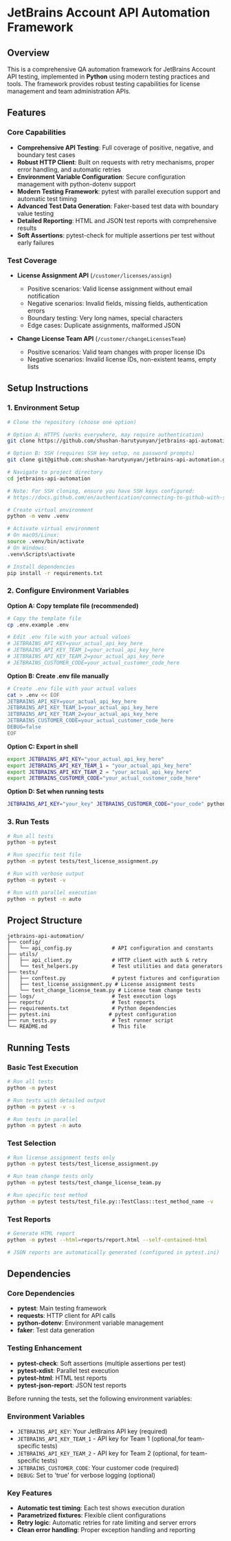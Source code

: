 # JetBrains Account API Automation Framework

## Overview

This is a comprehensive QA automation framework for JetBrains Account API testing, implemented in **Python** using modern testing practices and tools. The framework provides robust testing capabilities for license management and team administration APIs.

## Features

### Core Capabilities
- **Comprehensive API Testing**: Full coverage of positive, negative, and boundary test cases
- **Robust HTTP Client**: Built on requests with retry mechanisms, proper error handling, and automatic retries
- **Environment Variable Configuration**: Secure configuration management with python-dotenv support
- **Modern Testing Framework**: pytest with parallel execution support and automatic test timing
- **Advanced Test Data Generation**: Faker-based test data with boundary value testing
- **Detailed Reporting**: HTML and JSON test reports with comprehensive results
- **Soft Assertions**: pytest-check for multiple assertions per test without early failures

### Test Coverage
- **License Assignment API** (`/customer/licenses/assign`)
  - Positive scenarios: Valid license assignment without email notification
  - Negative scenarios: Invalid fields, missing fields, authentication errors
  - Boundary testing: Very long names, special characters
  - Edge cases: Duplicate assignments, malformed JSON

- **Change License Team API** (`/customer/changeLicensesTeam`)
  - Positive scenarios: Valid team changes with proper license IDs
  - Negative scenarios: Invalid license IDs, non-existent teams, empty lists

## Setup Instructions

### 1. Environment Setup
```bash
# Clone the repository (choose one option)

# Option A: HTTPS (works everywhere, may require authentication)
git clone https://github.com/shushan-harutyunyan/jetbrains-api-automation.git

# Option B: SSH (requires SSH key setup, no password prompts)
git clone git@github.com:shushan-harutyunyan/jetbrains-api-automation.git

# Navigate to project directory
cd jetbrains-api-automation

# Note: For SSH cloning, ensure you have SSH keys configured:
# https://docs.github.com/en/authentication/connecting-to-github-with-ssh

# Create virtual environment
python -m venv .venv

# Activate virtual environment
# On macOS/Linux:
source .venv/bin/activate
# On Windows:
.venv\Scripts\activate

# Install dependencies
pip install -r requirements.txt
```

### 2. Configure Environment Variables

**Option A: Copy template file (recommended)**
```bash
# Copy the template file
cp .env.example .env

# Edit .env file with your actual values
# JETBRAINS_API_KEY=your_actual_api_key_here
# JETBRAINS_API_KEY_TEAM_1=your_actual_api_key_here
# JETBRAINS_API_KEY_TEAM_2=your_actual_api_key_here
# JETBRAINS_CUSTOMER_CODE=your_actual_customer_code_here
```

**Option B: Create .env file manually**
```bash
# Create .env file with your actual values
cat > .env << EOF
JETBRAINS_API_KEY=your_actual_api_key_here
JETBRAINS_API_KEY_TEAM_1=your_actual_api_key_here
JETBRAINS_API_KEY_TEAM_2=your_actual_api_key_here
JETBRAINS_CUSTOMER_CODE=your_actual_customer_code_here
DEBUG=false
EOF
```

**Option C: Export in shell**
```bash
export JETBRAINS_API_KEY="your_actual_api_key_here"
export JETBRAINS_API_KEY_TEAM_1 = "your_actual_api_key_here"
export JETBRAINS_API_KEY_TEAM_2 = "your_actual_api_key_here"
export JETBRAINS_CUSTOMER_CODE="your_actual_customer_code_here"
```

**Option D: Set when running tests**
```bash
JETBRAINS_API_KEY="your_key" JETBRAINS_CUSTOMER_CODE="your_code" python -m pytest
```

### 3. Run Tests
```bash
# Run all tests
python -m pytest

# Run specific test file
python -m pytest tests/test_license_assignment.py

# Run with verbose output
python -m pytest -v

# Run with parallel execution
python -m pytest -n auto
```

## Project Structure

```
jetbrains-api-automation/
├── config/
│   └── api_config.py             # API configuration and constants
├── utils/
│   ├── api_client.py             # HTTP client with auth & retry
│   └── test_helpers.py           # Test utilities and data generators
├── tests/
│   ├── conftest.py               # pytest fixtures and configuration
│   ├── test_license_assignment.py # License assignment tests
│   └── test_change_license_team.py # License team change tests
├── logs/                         # Test execution logs
├── reports/                      # Test reports
├── requirements.txt              # Python dependencies
├── pytest.ini                   # pytest configuration
├── run_tests.py                  # Test runner script
└── README.md                     # This file
```


## Running Tests

### Basic Test Execution
```bash
# Run all tests
python -m pytest

# Run tests with detailed output
python -m pytest -v -s

# Run tests in parallel
python -m pytest -n auto
```

### Test Selection
```bash
# Run license assignment tests only
python -m pytest tests/test_license_assignment.py

# Run team change tests only
python -m pytest tests/test_change_license_team.py

# Run specific test method
python -m pytest tests/test_file.py::TestClass::test_method_name -v
```

### Test Reports
```bash
# Generate HTML report
python -m pytest --html=reports/report.html --self-contained-html

# JSON reports are automatically generated (configured in pytest.ini)
```

## Dependencies

### Core Dependencies
- **pytest**: Main testing framework
- **requests**: HTTP client for API calls
- **python-dotenv**: Environment variable management
- **faker**: Test data generation

### Testing Enhancement
- **pytest-check**: Soft assertions (multiple assertions per test)
- **pytest-xdist**: Parallel test execution
- **pytest-html**: HTML test reports
- **pytest-json-report**: JSON test reports

Before running the tests, set the following environment variables:

### Environment Variables
- `JETBRAINS_API_KEY`: Your JetBrains API key (required)
- `JETBRAINS_API_KEY_TEAM_1` - API key for Team 1 (optional,for team-specific tests)
- `JETBRAINS_API_KEY_TEAM_2` - API key for Team 2 (optional, for team-specific tests)
- `JETBRAINS_CUSTOMER_CODE`: Your customer code (required)
- `DEBUG`: Set to 'true' for verbose logging (optional)

### Key Features
- **Automatic test timing**: Each test shows execution duration
- **Parametrized fixtures**: Flexible client configurations
- **Retry logic**: Automatic retries for rate limiting and server errors
- **Clean error handling**: Proper exception handling and reporting

